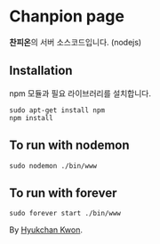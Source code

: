 # Chanpion page
**찬피온**의 서버 소스코드입니다. (nodejs)


## Installation
npm 모듈과 필요 라이브러리를 설치합니다.
```console
sudo apt-get install npm
npm install
```


## To run with nodemon
```console
sudo nodemon ./bin/www
```


## To run with forever
```console
sudo forever start ./bin/www
```


By [Hyukchan Kwon](https://github.com/kwonssy02).